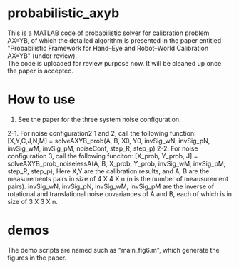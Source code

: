 # probabilistic_axyb
This is a MATLAB code of probabilistic solver for calibration problem AX=YB, of which the detailed algorithm is presented in the paper entitled "Probabilistic Framework for Hand–Eye and Robot–World Calibration AX=YB" (under review).  
The code is uploaded for review purpose now. It will be cleaned up once the paper is accepted.

# How to use
1. See the paper for the three system noise configuration.

2-1. For noise configuration2 1 and 2, call the following function:
[X,Y,C,J,N,M] = solveAXYB_prob(A, B, X0, Y0, invSig_wN, invSig_pN, invSig_wM, invSig_pM, noiseConf, step_R, step_p)
2-2. For noise configuration 3, call the following funciton:
[X_prob, Y_prob, J] = solveAXYB_prob_noiselessA(A, B, X_prob, Y_prob, invSig_wM, invSig_pM, step_R, step_p);
Here X,Y are the calibration results, and A, B are the measurements pairs in size of 4 X 4 X n (n is the number of meausurement pairs). invSig_wN, invSig_pN, invSig_wM, invSig_pM are the inverse of rotational and translational noise covariances of A and B, each of which is in size of 3 X 3 X n.

# demos
The demo scripts are named such as "main_fig6.m", which generate the figures in the paper.

